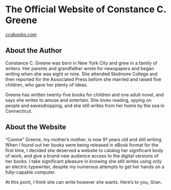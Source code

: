 
# The Official Website of Constance C. Greene

[ccgbooks.com](http://ccgbooks.com)

## About the Author

Constance C. Greene was born in New York City and grew in a family of writers. Her parents and grandfather wrote for newspapers and began writing when she was eight or nine. She attended Skidmore College and then reported for the Associated Press before she married and raised five children, who gave her plenty of ideas.

Greene has written twenty-five books for children and one adult novel, and says she writes to amuse and entertain. She loves reading, spying on people and eavesdropping, and she still writes from her home by the sea in Connecticut.

## About the Website

&ldquo;Connie&rdquo; Greene, my mother&rsquo;s mother, is now 91 years old and still writing. When I found out her books were being released in eBook format for the first time, I decided she deserved a website to catalog her significant body of work, and give a brand new audience access to the digital versions of her books. I take significant pleasure in knowing she still writes using only an electric typewriter, despite my numerous attempts to get her hands on a fully-capable computer.

At this point, I think she can write however she wants. Here&rsquo;s to you, Gran.